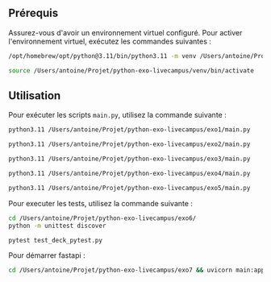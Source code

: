 ## Prérequis

Assurez-vous d'avoir un environnement virtuel configuré. Pour activer l'environnement virtuel, exécutez les commandes suivantes :

```bash
/opt/homebrew/opt/python@3.11/bin/python3.11 -m venv /Users/antoine/Projet/python-exo-livecampus/venv
```

```bash
source /Users/antoine/Projet/python-exo-livecampus/venv/bin/activate
```

## Utilisation

Pour exécuter les scripts `main.py`, utilisez la commande suivante :

```bash
python3.11 /Users/antoine/Projet/python-exo-livecampus/exo1/main.py
```

```bash
python3.11 /Users/antoine/Projet/python-exo-livecampus/exo2/main.py
```

```bash
python3.11 /Users/antoine/Projet/python-exo-livecampus/exo3/main.py
```

```bash
python3.11 /Users/antoine/Projet/python-exo-livecampus/exo4/main.py
```

```bash
python3.11 /Users/antoine/Projet/python-exo-livecampus/exo5/main.py
```

Pour executer les tests, utilisez la commande suivante :

```bash
cd /Users/antoine/Projet/python-exo-livecampus/exo6/
python -m unittest discover
```

```bash
pytest test_deck_pytest.py
```

Pour démarrer fastapi :

```bash
cd /Users/antoine/Projet/python-exo-livecampus/exo7 && uvicorn main:app --reload
```
